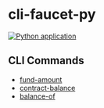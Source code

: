 # cli-faucet-py

[![Python application](https://github.com/kimanikelly/cli-faucet-py/actions/workflows/python-app.yml/badge.svg)](https://github.com/kimanikelly/cli-faucet-py/actions/workflows/python-app.yml)

## CLI Commands

- [fund-amount](docs/fundAmount.md)
- [contract-balance](docs/contractBalance.md)
- [balance-of](docs/balanceOf.md)
